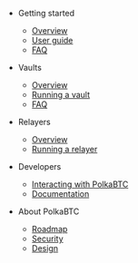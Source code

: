 <!-- docs/_sidebar.md -->

* Getting started

  * [Overview](start/overview.md)
  * [User guide](start/guide.md)
  * [FAQ](start/faq.md)

* Vaults

  * [Overview](vault/overview.md)
  * [Running a vault](vault/guide.md)
  * [FAQ](vault/faq.md)

* Relayers

  * [Overview](relayer/overview.md)
  * [Running a relayer](relayer/guide.md)

* Developers

  * [Interacting with PolkaBTC](developers/integration.md)
  * [Documentation](developers/documentation.md)

* About PolkaBTC

  * [Roadmap](about/roadmap.md)
  * [Security](about/security.md)
  * [Design](about/design.md)
